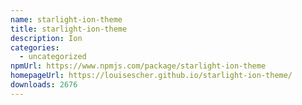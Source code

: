 ```yaml
---
name: starlight-ion-theme
title: starlight-ion-theme
description: Ion
categories:
  - uncategorized
npmUrl: https://www.npmjs.com/package/starlight-ion-theme
homepageUrl: https://louisescher.github.io/starlight-ion-theme/
downloads: 2676
---
```

